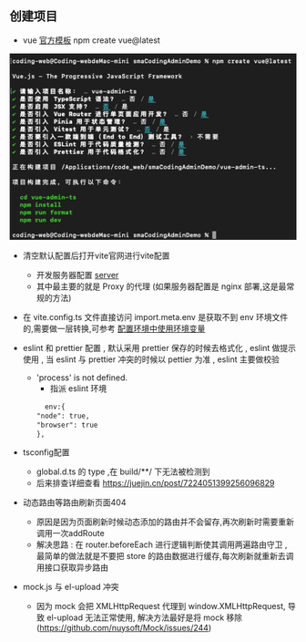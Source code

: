 ## 创建项目

- vue [官方模板](https://cn.vuejs.org/guide/quick-start.html) npm create vue@latest

![image-20231223094217530](/../MDimg/image-20231223094217530.png)

- 清空默认配置后打开vite官网进行vite配置
  - 开发服务器配置 [server](https://cn.vitejs.dev/config/server-options.html#server-host)
  - 其中最主要的就是 Proxy 的代理 (如果服务器配置是 nginx 部署,这是最常规的方法)
- 在 vite.config.ts 文件直接访问 import.meta.env 是获取不到 env 环境文件的,需要做一层转换,可参考 [配置环境中使用环境变量](https://cn.vitejs.dev/config/#using-environment-variables-in-config)

- eslint 和 prettier 配置 , 默认采用 prettier 保存的时候去格式化 , eslint 做提示使用 , 当 eslint 与 prettier 冲突的时候以 pettier 为准 , eslint 主要做校验

  - 'process' is not defined.
    - 指派 eslint 环境
    ```
      env:{
    "node": true,
    "browser": true
    },
    ```

- tsconfig配置

  - global.d.ts 的 type ,在 build/\*\*/ 下无法被检测到
  - 后来排查详细查看 https://juejin.cn/post/7224051399256096829

- 动态路由等路由刷新页面404

  - 原因是因为页面刷新时候动态添加的路由并不会留存,再次刷新时需要重新调用一次addRoute
  - 解决思路 : 在 router.beforeEach 进行逻辑判断使其调用两遍路由守卫 , 最简单的做法就是不要把 store 的路由数据进行缓存,每次刷新就重新去调用接口获取异步路由

- mock.js 与 el-upload 冲突
  - 因为 mock 会把 XMLHttpRequest 代理到 window.XMLHttpRequest, 导致 el-upload 无法正常使用, 解决方法最好是将 mock 移除 (https://github.com/nuysoft/Mock/issues/244)
